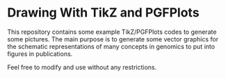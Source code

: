 # Drawing With TikZ and PGFPlots

This repository contains some example TikZ/PGFPlots codes to generate some pictures. The main purpose is to generate some vector graphics for the schematic representations of many concepts in genomics to put into figures in publications.

Feel free to modify and use without any restrictions.